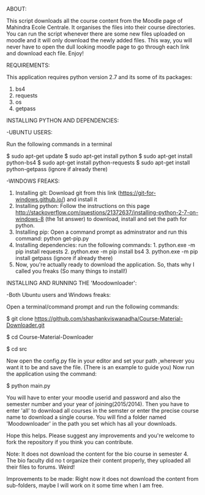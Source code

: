 ABOUT:

This script downloads all the course content from the Moodle page of Mahindra Ecole Centrale. It organises the files into their course directories. You can run the script whenever there are some new files uploaded on moodle and it will only download the newly added files. This way, you will never have to open the dull looking moodle page to go through each link and download each file. Enjoy!

REQUIREMENTS:

This application requires python version 2.7 and its some of its packages:

1. bs4
2. requests
3. os
4. getpass

INSTALLING PYTHON AND DEPENDENCIES:

-UBUNTU USERS:

 Run the following commands in a terminal
 
  $ sudo apt-get update
  $ sudo apt-get install python
  $ sudo apt-get install python-bs4
  $ sudo apt-get install python-requests
  $ sudo apt-get install python-getpass (ignore if already there)
            
-WINDOWS FREAKS:

  1. Installing git: Download git from this link (https://git-for-windows.github.io/) and install it
  2. Installing python: Follow the instructions on this page http://stackoverflow.com/questions/21372637/installing-python-2-7-on-windows-8 (the 1st answer) to download, install and set the path for python.
  3. Installing pip: Open a command prompt as adminstrator and run this command: python get-pip.py
  4. Installing dependencies: run the following commands:
                             1. python.exe -m pip install requests
                             2. python.exe -m pip install bs4
                             3. python.exe -m pip install getpass (ignore if already there)
  5. Now, you're actually ready to download the application. So, thats why I called you freaks (So many things to install!)


INSTALLING AND RUNNING THE 'Moodownloader':

-Both Ubuntu users and Windows freaks:

 Open a terminal/command prompt and run the following commands:
 
  $ git clone https://github.com/shashankviswanadha/Course-Material-Downloader.git
  
  $ cd Course-Material-Downloader
  
  $ cd src
  
 Now open the config.py file in your editor and set your path ,wherever you want it to be and save the file. (There is an example to guide you)
 Now run the application using the command:
 
  $ python main.py
  
 You will have to enter your moodle userid and password and also the semester number and your year of joining(2015/2014).
 Then you have to enter 'all' to download all courses in the semster or enter the precise course name to download a single course.
 You will find a folder named 'Moodownloader' in the path you set which has all your downloads.
 
 Hope this helps.
 Please suggest any improvements and you're welcome to fork the repository if you think you can contribute.
 
 Note: It does not download the content for the bio course in semester 4. The bio faculty did no       t organize their content properly, they uploaded all their files to forums. Weird!
       
 Improvements to be made: Right now it does not download the content from sub-folders, maybe I 
                          will work on it some time when I am free.



         
